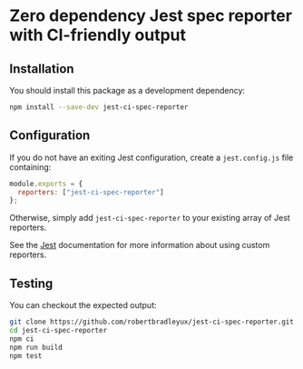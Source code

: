 # Zero dependency Jest spec reporter with CI-friendly output

## Installation

You should install this package as a development dependency:

```bash
npm install --save-dev jest-ci-spec-reporter
```

## Configuration

If you do not have an exiting Jest configuration, create a `jest.config.js` file containing:

```javascript
module.exports = {
  reporters: ["jest-ci-spec-reporter"]
};
```

Otherwise, simply add `jest-ci-spec-reporter` to your existing array of Jest reporters.

See the [Jest](https://jestjs.io/docs/configuration) documentation for more information about using custom reporters.

## Testing

You can checkout the expected output:

```bash
git clone https://github.com/robertbradleyux/jest-ci-spec-reporter.git
cd jest-ci-spec-reporter
npm ci
npm run build
npm test
```
